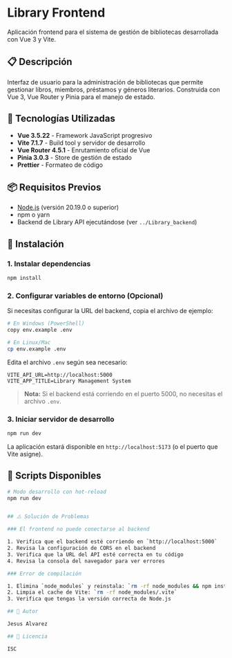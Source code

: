 # Library Frontend

Aplicación frontend para el sistema de gestión de bibliotecas desarrollada con Vue 3 y Vite.

## 📋 Descripción

Interfaz de usuario para la administración de bibliotecas que permite gestionar libros, miembros, préstamos y géneros literarios. Construida con Vue 3, Vue Router y Pinia para el manejo de estado.

## 🚀 Tecnologías Utilizadas

- **Vue 3.5.22** - Framework JavaScript progresivo
- **Vite 7.1.7** - Build tool y servidor de desarrollo
- **Vue Router 4.5.1** - Enrutamiento oficial de Vue
- **Pinia 3.0.3** - Store de gestión de estado
- **Prettier** - Formateo de código

## 📦 Requisitos Previos

- [Node.js](https://nodejs.org/) (versión 20.19.0 o superior)
- npm o yarn
- Backend de Library API ejecutándose (ver `../Library_backend`)

## 🔧 Instalación

### 1. Instalar dependencias

```bash
npm install
```

### 2. Configurar variables de entorno (Opcional)

Si necesitas configurar la URL del backend, copia el archivo de ejemplo:

```bash
# En Windows (PowerShell)
copy env.example .env

# En Linux/Mac
cp env.example .env
```

Edita el archivo `.env` según sea necesario:

```env
VITE_API_URL=http://localhost:5000
VITE_APP_TITLE=Library Management System
```

> **Nota:** Si el backend está corriendo en el puerto 5000, no necesitas el archivo `.env`.

### 3. Iniciar servidor de desarrollo

```bash
npm run dev
```

La aplicación estará disponible en `http://localhost:5173` (o el puerto que Vite asigne).

## 📝 Scripts Disponibles

```bash
# Modo desarrollo con hot-reload
npm run dev


## ⚠️ Solución de Problemas

### El frontend no puede conectarse al backend

1. Verifica que el backend esté corriendo en `http://localhost:5000`
2. Revisa la configuración de CORS en el backend
3. Verifica que la URL del API esté correcta en tu código
4. Revisa la consola del navegador para ver errores

### Error de compilación

1. Elimina `node_modules` y reinstala: `rm -rf node_modules && npm install`
2. Limpia el cache de Vite: `rm -rf node_modules/.vite`
3. Verifica que tengas la versión correcta de Node.js

## 👤 Autor

Jesus Alvarez

## 📄 Licencia

ISC
```
